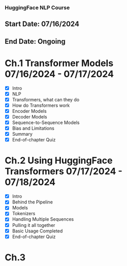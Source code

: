 ### HuggingFace NLP Course
## Start Date: 07/16/2024
## End Date: Ongoing

# Ch.1 Transformer Models 07/16/2024 - 07/17/2024
- [x] Intro
- [x] NLP
- [x] Transformers, what can they do
- [x] How do Transformers work
- [X] Encoder Models
- [X] Decoder Models
- [X] Sequence-to-Sequence Models
- [X] Bias and Limitations
- [X] Summary
- [X] End-of-chapter Quiz

# Ch.2 Using HuggingFace Transformers 07/17/2024 - 07/18/2024
- [x] Intro
- [x] Behind the Pipeline
- [x] Models
- [X] Tokenizers
- [X] Handling Multiple Sequences
- [X] Pulling it all together
- [X] Basic Usage Completed
- [X] End-of-chapter Quiz

# Ch.3
